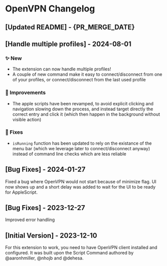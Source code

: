 # OpenVPN Changelog

## [Updated README] - {PR_MERGE_DATE}

## [Handle multiple profiles] - 2024-08-01

### ✨ New

- The extension can now handle multiple profiles!
- A couple of new command make it easy to connect/disconnect from one of your profiles, or connect/disconnect from the last used profile

### 💎 Improvements

- The apple scripts have been revamped, to avoid explicit clicking and navigation slowing down the process, and instead target directly the correct entry and click it (which then happen in the background without visible action)

### 🐞 Fixes

- `isRunning` function has been updated to rely on the existance of the menu bar (which we leverage later to connect/disconnect anyway) instead of command line checks which are less reliable

## [Bug Fixes] - 2024-01-27

Fixed a bug where OpenVPN would not start because of minimize flag. UI now shows up and a short delay was added to wait for the UI to be ready for AppleScript.

## [Bug Fixes] - 2023-12-27

Improved error handling

## [Initial Version] - 2023-12-10

For this extension to work, you need to have OpenVPN client installed and configured. It was built upon the Script Command authored by @aaronhmiller, @nhojb and @dehesa.
